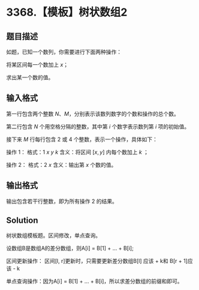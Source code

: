 # 3368.【模板】树状数组2
## 题目描述
如题，已知一个数列，你需要进行下面两种操作：

将某区间每一个数加上 $x$；

求出某一个数的值。

## 输入格式
第一行包含两个整数 $N$、$M$，分别表示该数列数字的个数和操作的总个数。

第二行包含 $N$ 个用空格分隔的整数，其中第 $i$ 个数字表示数列第 $i$ 项的初始值。

接下来 $M$ 行每行包含 $2$ 或 $4$ 个整数，表示一个操作，具体如下：

操作 $1$： 格式：$1 \ x \ y \ k$ 含义：将区间 $[x,y]$ 内每个数加上 $k$ ；

操作 $2$： 格式：$2 \ x$ 含义：输出第 $x$ 个数的值。

## 输出格式
输出包含若干行整数，即为所有操作 $2$ 的结果。

## Solution
树状数组模板题。区间修改，单点查询。

设数组B是数组A的差分数组，则A[i] = B[1] + ... + B[i];

区间更新操作： 区间[l, r]更新时，只需要更新差分数组B[l] 应该 + k和 B[r + 1]应该 - k

单点查询操作：因为A[i] = B[1] + ... + B[i]，所以求差分数组的前缀和即可。